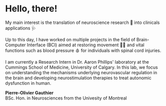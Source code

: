 # Hello, there!

My main interest is the translation of neuroscience research 🧠 into clinicals applications 🩺  

Up to this day, I have worked on multiple projects in the field of Brain-Computer Interface (BCI) aimed at restoring movement 💪🦵 and vital functions such as blood pressure 🩸 for individuals with spinal cord injuries.

I am currently a Research Intern in Dr. Aaron Phillips' laboratory at the Cummings School of Medicine, University of Calgary. In this lab, we focus on understanding the mechanisms underlying neurovascular regulation in the brain and developing neurostimulation therapies to treat autonomic dysfunction in human.

<p><b>Pierre-Olivier Gauthier</b><br> 
BSc. Hon. in Neurosciences from the Univesity of Montreal</p>
